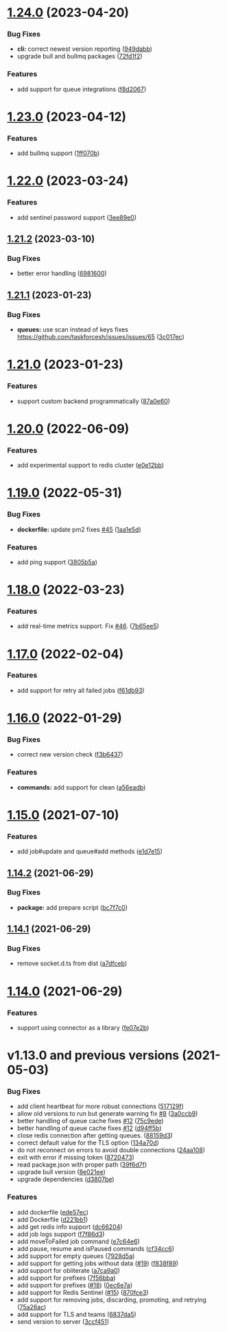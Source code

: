 # [1.24.0](https://github.com/taskforcesh/taskforce-connector/compare/v1.23.0...v1.24.0) (2023-04-20)


### Bug Fixes

* **cli:** correct newest version reporting ([949dabb](https://github.com/taskforcesh/taskforce-connector/commit/949dabb19885e4fb75dc75f7259aa3cf0faf33ed))
* upgrade bull and bullmq packages ([72fd1f2](https://github.com/taskforcesh/taskforce-connector/commit/72fd1f27a4835ec96632f1088cda388a3a8ad773))


### Features

* add support for queue integrations ([f8d2067](https://github.com/taskforcesh/taskforce-connector/commit/f8d2067d2988922e921a3dafb32ba4a12633ed78))

# [1.23.0](https://github.com/taskforcesh/taskforce-connector/compare/v1.22.0...v1.23.0) (2023-04-12)


### Features

* add bullmq support ([1ff070b](https://github.com/taskforcesh/taskforce-connector/commit/1ff070ba57f480566f8c751e2c68444f7314a4e1))

# [1.22.0](https://github.com/taskforcesh/taskforce-connector/compare/v1.21.2...v1.22.0) (2023-03-24)


### Features

* add sentinel password support ([3ee89e0](https://github.com/taskforcesh/taskforce-connector/commit/3ee89e0c2e1f8c5e0c9d55426671e3d0f6b1feb3))

## [1.21.2](https://github.com/taskforcesh/taskforce-connector/compare/v1.21.1...v1.21.2) (2023-03-10)


### Bug Fixes

* better error handling ([6981600](https://github.com/taskforcesh/taskforce-connector/commit/69816006ce39a3638baa8751b0fc5b797cf52ae0))

## [1.21.1](https://github.com/taskforcesh/taskforce-connector/compare/v1.21.0...v1.21.1) (2023-01-23)


### Bug Fixes

* **queues:** use scan instead of keys fixes https://github.com/taskforcesh/issues/issues/65 ([3c017ec](https://github.com/taskforcesh/taskforce-connector/commit/3c017ec490e622b8054f5af6871ebb69a46638aa))

# [1.21.0](https://github.com/taskforcesh/taskforce-connector/compare/v1.20.0...v1.21.0) (2023-01-23)


### Features

* support custom backend programmatically ([87a0e60](https://github.com/taskforcesh/taskforce-connector/commit/87a0e60a6c06b757cebf9c1e0c0241ec65379726))

# [1.20.0](https://github.com/taskforcesh/taskforce-connector/compare/v1.19.0...v1.20.0) (2022-06-09)


### Features

* add experimental support to redis cluster ([e0e12bb](https://github.com/taskforcesh/taskforce-connector/commit/e0e12bb0e18d9781924f63dd57e61ca872e436b6))

# [1.19.0](https://github.com/taskforcesh/taskforce-connector/compare/v1.18.0...v1.19.0) (2022-05-31)


### Bug Fixes

* **dockerfile:** update pm2 fixes [#45](https://github.com/taskforcesh/taskforce-connector/issues/45) ([1aa1e5d](https://github.com/taskforcesh/taskforce-connector/commit/1aa1e5dc6d309ff3aae430c6a94e4c6322831d20))


### Features

* add ping support ([3805b5a](https://github.com/taskforcesh/taskforce-connector/commit/3805b5a6707e36cb493a3f097560892f19f23aa7))

# [1.18.0](https://github.com/taskforcesh/taskforce-connector/compare/v1.17.0...v1.18.0) (2022-03-23)


### Features

* add real-time metrics support. Fix [#46](https://github.com/taskforcesh/taskforce-connector/issues/46). ([7b65ee5](https://github.com/taskforcesh/taskforce-connector/commit/7b65ee5773eaddc222829ffbdef119751eb4f009))

# [1.17.0](https://github.com/taskforcesh/taskforce-connector/compare/v1.16.0...v1.17.0) (2022-02-04)


### Features

* add support for retry all failed jobs ([f61db93](https://github.com/taskforcesh/taskforce-connector/commit/f61db935dbf2910c73cb0ac8f3ee35def0ba9596))

# [1.16.0](https://github.com/taskforcesh/taskforce-connector/compare/v1.15.0...v1.16.0) (2022-01-29)


### Bug Fixes

* correct new version check ([f3b6437](https://github.com/taskforcesh/taskforce-connector/commit/f3b6437265c62ea9b3f65790d675704c8aa4e800))


### Features

* **commands:** add support for clean ([a56eadb](https://github.com/taskforcesh/taskforce-connector/commit/a56eadb93ed1ceffb8ea63214a5c4cbc2d0f2e3d))

# [1.15.0](https://github.com/taskforcesh/taskforce-connector/compare/v1.14.2...v1.15.0) (2021-07-10)


### Features

* add job#update and queue#add methods ([e1d7e15](https://github.com/taskforcesh/taskforce-connector/commit/e1d7e15f5c905ae28dae058f825665284e42eb12))

## [1.14.2](https://github.com/taskforcesh/taskforce-connector/compare/v1.14.1...v1.14.2) (2021-06-29)


### Bug Fixes

* **package:** add prepare script ([bc7f7c0](https://github.com/taskforcesh/taskforce-connector/commit/bc7f7c0eeddbe4d3b0850d9cf0a5c0329865fb8f))

## [1.14.1](https://github.com/taskforcesh/taskforce-connector/compare/v1.14.0...v1.14.1) (2021-06-29)


### Bug Fixes

* remove socket.d.ts from dist ([a7dfceb](https://github.com/taskforcesh/taskforce-connector/commit/a7dfcebd5ba9686f241cc958a3dd34d3956422ae))

# [1.14.0](https://github.com/taskforcesh/taskforce-connector/compare/v1.13.0...v1.14.0) (2021-06-29)


### Features

* support using connector as a library ([fe07e2b](https://github.com/taskforcesh/taskforce-connector/commit/fe07e2bf63f1591f46664147e56c495131125bae))

# v1.13.0 and previous versions (2021-05-03)

### Bug Fixes

* add client heartbeat for more robust connections ([517129f](https://github.com/taskforcesh/taskforce-connector/commit/517129f9b6479759b1bf42490fb1e023dc5c41af))
* allow old versions to run but generate warning fix [#8](https://github.com/taskforcesh/taskforce-connector/issues/8) ([3a0ccb9](https://github.com/taskforcesh/taskforce-connector/commit/3a0ccb990d5f6391f5ea3d156082e17d5a89cdd3))
* better handling of queue cache fixes [#12](https://github.com/taskforcesh/taskforce-connector/issues/12) ([75c9ede](https://github.com/taskforcesh/taskforce-connector/commit/75c9edea64160163f3c0b6ea99e7cae5ceda4741))
* better handling of queue cache fixes [#12](https://github.com/taskforcesh/taskforce-connector/issues/12) ([d94ff5b](https://github.com/taskforcesh/taskforce-connector/commit/d94ff5bc279704f17af31e4bab16c13d3fe44fd4))
* close redis connection after getting queues. ([88159d3](https://github.com/taskforcesh/taskforce-connector/commit/88159d3a20729c4415b5d63cd0e4bbcf5d6dd489))
* correct default value for the TLS option ([134a70d](https://github.com/taskforcesh/taskforce-connector/commit/134a70d79eda418ce6e8a49cca76c6e10b6377cf))
* do not reconnect on errors to avoid double connections ([24aa108](https://github.com/taskforcesh/taskforce-connector/commit/24aa108d700a6cb5eefd2899eae2dfb1d965ef3d))
* exit with error if missing token ([8720473](https://github.com/taskforcesh/taskforce-connector/commit/8720473d921f031c3a2693a6ddd5bfcc5508fd2f))
* read package.json with proper path ([39f6d7f](https://github.com/taskforcesh/taskforce-connector/commit/39f6d7fa770b50c92bb691fa0471710f3be264cf))
* upgrade bull version ([8e021ee](https://github.com/taskforcesh/taskforce-connector/commit/8e021eedbcd22122412039aa38c238834a0ac768))
* upgrade dependencies ([d3807be](https://github.com/taskforcesh/taskforce-connector/commit/d3807be641f848fd23a3054d10b6a6a5b71aba4b))


### Features

* add dockerfile ([ede57ec](https://github.com/taskforcesh/taskforce-connector/commit/ede57ec1a31bc72eb5f04d83bfcf08226610054b))
* add Dockerfile ([d221bb1](https://github.com/taskforcesh/taskforce-connector/commit/d221bb114302c82eeb97831a397219c9a4cebf0f))
* add get redis info support ([dc66204](https://github.com/taskforcesh/taskforce-connector/commit/dc6620416c7edfade5eb7f7c6b3d19917adacf40))
* add job logs support ([f7f86d3](https://github.com/taskforcesh/taskforce-connector/commit/f7f86d37d589f4e04d5d407e0948b36365c35e51))
* add moveToFailed job command ([e7c64e6](https://github.com/taskforcesh/taskforce-connector/commit/e7c64e6f68c8ad26e88614e3e387a633e3f93279))
* add pause, resume and isPaused commands ([cf34cc6](https://github.com/taskforcesh/taskforce-connector/commit/cf34cc6084222f051c89de8a95edf13e8ee6a40b))
* add support for empty queues ([7928d5a](https://github.com/taskforcesh/taskforce-connector/commit/7928d5a11ebca2bccbc0b0c15eb8776bd184f9f6))
* add support for getting jobs without data ([#19](https://github.com/taskforcesh/taskforce-connector/issues/19)) ([f838f89](https://github.com/taskforcesh/taskforce-connector/commit/f838f89d6472ae98f5fbd32516a389ffcdb1873e))
* add support for obliterate ([a7ca9a0](https://github.com/taskforcesh/taskforce-connector/commit/a7ca9a08e2682e5c30b878ad3e87d74dd22bd315))
* add support for prefixes ([7f56bba](https://github.com/taskforcesh/taskforce-connector/commit/7f56bba2520a914e81dd42189938344faa577f63))
* add support for prefixes ([#18](https://github.com/taskforcesh/taskforce-connector/issues/18)) ([0ec6e7a](https://github.com/taskforcesh/taskforce-connector/commit/0ec6e7a6ea66c45c3c3a5ba3c3e855277878b57c))
* add support for Redis Sentinel ([#15](https://github.com/taskforcesh/taskforce-connector/issues/15)) ([870fce3](https://github.com/taskforcesh/taskforce-connector/commit/870fce361e82447075c802b1c244573e015d2cbc))
* add support for removing jobs, discarding, promoting, and retrying ([75a26ac](https://github.com/taskforcesh/taskforce-connector/commit/75a26ace7ad87ff1b75947c79a846aebb2019f15))
* add support for TLS and teams ([6837da5](https://github.com/taskforcesh/taskforce-connector/commit/6837da5aace9cb9d66c4cb5c082661a20a414149))
* send version to server ([3ccf451](https://github.com/taskforcesh/taskforce-connector/commit/3ccf4516d812d49f22bd96fb44bdc08590dd66a4))
